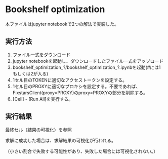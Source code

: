 # Bookshelf optimization
本ファイルはjupyter notebookで2つの解法で実装した。

## 実行方法
1. ファイル一式をダウンロード
2. jupyter notebookを起動し、ダウンロードしたファイル一式をアップロード
3. bookshelf_optimization_?/bookshelf_optimization_?.ipynbを起動(#には1もしくは2が入る)
4. 1セル目のTOKENに適切なアクセストークンを設定する。
5. 1セル目のPROXYに適切なプロキシを設定する。不要であれば、FixstarsClient(proxy=PROXY)のproxy=PROXYの部分を削除する。
4. [Cell] - [Run All]を実行する。

## 実行結果
最終セル（結果の可視化）を参照 

求解に成功した場合は、求解結果の可視化が行われる。

（小さい割合で失敗する可能性があり、失敗した場合には可視化されない。）
